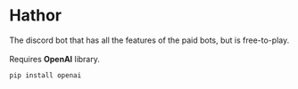 # Hathor

The discord bot that has all the features of the paid bots, but is free-to-play.
 <br /><br />
 Requires <b>OpenAI</b> library.
```bash
pip install openai
```
